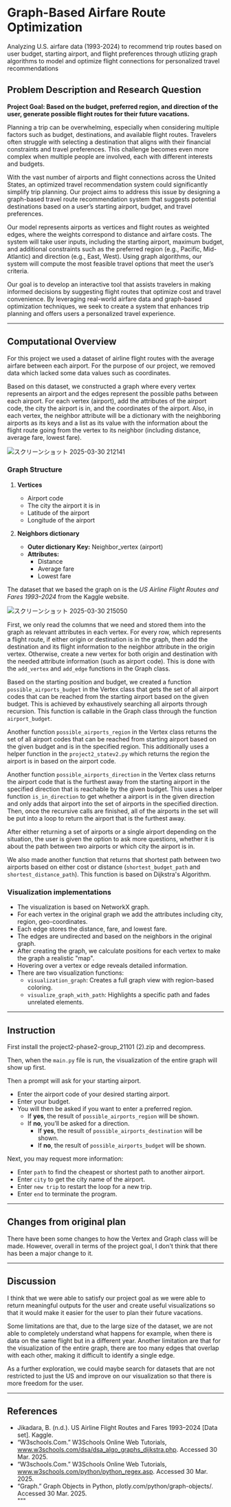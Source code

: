 # Graph-Based Airfare Route Optimization 
Analyzing U.S. airfare data (1993-2024) to recommend trip routes based on user budget, starting airport, and flight preferences through utlizing graph algorithms to model and optimize flight connections for personalized travel recommendations

## Problem Description and Research Question

**Project Goal: Based on the budget, preferred region, and direction of the user, generate possible flight routes for their future vacations.**

Planning a trip can be overwhelming, especially when considering multiple factors such as budget, destinations, and available flight routes. Travelers often struggle with selecting a destination that aligns with their financial constraints and travel preferences. This challenge becomes even more complex when multiple people are involved, each with different interests and budgets.

With the vast number of airports and flight connections across the United States, an optimized travel recommendation system could significantly simplify trip planning. Our project aims to address this issue by designing a graph-based travel route recommendation system that suggests potential destinations based on a user’s starting airport, budget, and travel preferences.

Our model represents airports as vertices and flight routes as weighted edges, where the weights correspond to distance and airfare costs. The system will take user inputs, including the starting airport, maximum budget, and additional constraints such as the preferred region (e.g., Pacific, Mid-Atlantic) and direction (e.g., East, West). Using graph algorithms, our system will compute the most feasible travel options that meet the user’s criteria.

Our goal is to develop an interactive tool that assists travelers in making informed decisions by suggesting flight routes that optimize cost and travel convenience. By leveraging real-world airfare data and graph-based optimization techniques, we seek to create a system that enhances trip planning and offers users a personalized travel experience.

---

## Computational Overview

For this project we used a dataset of airline flight routes with the average airfare between each airport. For the purpose of our project, we removed data which lacked some data values such as coordinates.

Based on this dataset, we constructed a graph where every vertex represents an airport and the edges represent the possible paths between each airport. For each vertex (airport), add the attributes of the airport code, the city the airport is in, and the coordinates of the airport. Also, in each vertex, the neighbor attribute will be a dictionary with the neighboring airports as its keys and a list as its value with the information about the flight route going from the vertex to its neighbor (including distance, average fare, lowest fare).

![スクリーンショット 2025-03-30 212141](https://github.com/user-attachments/assets/800ffaa5-c27f-483c-94cd-be769c838b2f)

### Graph Structure

1. **Vertices**
   - Airport code
   - The city the airport it is in
   - Latitude of the airport
   - Longitude of the airport

2. **Neighbors dictionary**
   - **Outer dictionary Key:** Neighbor_vertex (airport)
   - **Attributes:**
     - Distance
     - Average fare
     - Lowest fare

The dataset that we based the graph on is the *US Airline Flight Routes and Fares 1993–2024* from the Kaggle website.

![スクリーンショット 2025-03-30 215050](https://github.com/user-attachments/assets/5f64714d-4619-47b8-8bc4-a36c62a29ae9)

First, we only read the columns that we need and stored them into the graph as relevant attributes in each vertex. For every row, which represents a flight route, if either origin or destination is in the graph, then add the destination and its flight information to the neighbor attribute in the origin vertex. Otherwise, create a new vertex for both origin and destination with the needed attribute information (such as airport code). This is done with the `add_vertex` and `add_edge` functions in the Graph class.

Based on the starting position and budget, we created a function `possible_airports_budget` in the Vertex class that gets the set of all airport codes that can be reached from the starting airport based on the given budget. This is achieved by exhaustively searching all airports through recursion. This function is callable in the Graph class through the function `airport_budget`.

Another function `possible_airports_region` in the Vertex class returns the set of all airport codes that can be reached from starting airport based on the given budget and is in the specified region. This additionally uses a helper function in the `project2_statev2.py` which returns the region the airport is in based on the airport code.

Another function `possible_airports_direction` in the Vertex class returns the airport code that is the furthest away from the starting airport in the specified direction that is reachable by the given budget. This uses a helper function `is_in_direction` to get whether a airport is in the given direction and only adds that airport into the set of airports in the specified direction. Then, once the recursive calls are finished, all of the airports in the set will be put into a loop to return the airport that is the furthest away.

After either returning a set of airports or a single airport depending on the situation, the user is given the option to ask more questions, whether it is about the path between two airports or which city the airport is in.

We also made another function that returns that shortest path between two airports based on either cost or distance (`shortest_budget_path` and `shortest_distance_path`). This function is based on Dijkstra's Algorithm.

### Visualization implementations

- The visualization is based on NetworkX graph.
- For each vertex in the original graph we add the attributes including city, region, geo-coordinates.
- Each edge stores the distance, fare, and lowest fare.
- The edges are undirected and based on the neighbors in the original graph.
- After creating the graph, we calculate positions for each vertex to make the graph a realistic "map".
- Hovering over a vertex or edge reveals detailed information.
- There are two visualization functions:
  - `visualization_graph`: Creates a full graph view with region-based coloring.
  - `visualize_graph_with_path`: Highlights a specific path and fades unrelated elements.

---

## Instruction

First install the project2-phase2-group_21101 (2).zip and decompress.

Then, when the `main.py` file is run, the visualization of the entire graph will show up first.

Then a prompt will ask for your starting airport.

- Enter the airport code of your desired starting airport.
- Enter your budget.
- You will then be asked if you want to enter a preferred region.
  - If **yes**, the result of `possible_airports_region` will be shown.
  - If **no**, you’ll be asked for a direction.
    - If **yes**, the result of `possible_airports_destination` will be shown.
    - If **no**, the result of `possible_airports_budget` will be shown.

Next, you may request more information:

- Enter `path` to find the cheapest or shortest path to another airport.
- Enter `city` to get the city name of the airport.
- Enter `new trip` to restart the loop for a new trip.
- Enter `end` to terminate the program.

---

## Changes from original plan

There have been some changes to how the Vertex and Graph class will be made. However, overall in terms of the project goal, I don't think that there has been a major change to it.

---

## Discussion

I think that we were able to satisfy our project goal as we were able to return meaningful outputs for the user and create useful visualizations so that it would make it easier for the user to plan their future vacations.

Some limitations are that, due to the large size of the dataset, we are not able to completely understand what happens for example, when there is data on the same flight but in a different year. Another limitation are that for the visualization of the entire graph, there are too many edges that overlap with each other, making it difficult to identify a single edge.

As a further exploration, we could maybe search for datasets that are not restricted to just the US and improve on our visualization so that there is more freedom for the user.

---

## References

- Jikadara, B. (n.d.). US Airline Flight Routes and Fares 1993–2024 [Data set]. Kaggle.  
- “W3schools.Com.” W3Schools Online Web Tutorials, www.w3schools.com/dsa/dsa_algo_graphs_dijkstra.php. Accessed 30 Mar. 2025.  
- “W3schools.Com.” W3Schools Online Web Tutorials, www.w3schools.com/python/python_regex.asp. Accessed 30 Mar. 2025.  
- “Graph.” Graph Objects in Python, plotly.com/python/graph-objects/. Accessed 30 Mar. 2025.  
"""

